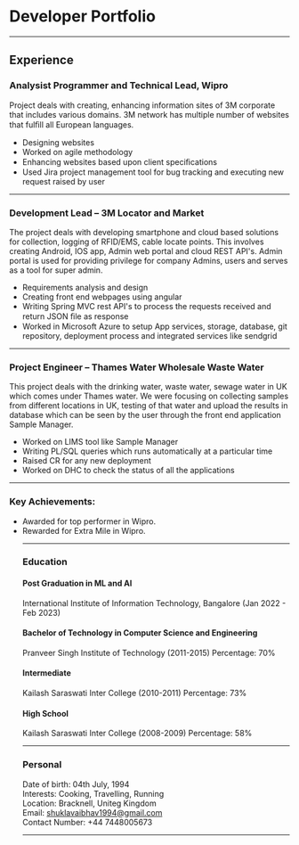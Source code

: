 # Developer Portfolio
---
## Experience

### Analysist Programmer and Technical Lead, Wipro 

Project deals with creating, enhancing information sites of 3M corporate that includes various domains. 3M network has multiple number of websites that fulﬁll all European languages.

<ul>
  <li>Designing websites</li>
  <li>Worked on agile methodology</li>
  <li>Enhancing websites based upon client speciﬁcations</li>
  <li>Used Jira project management tool for bug tracking and executing new request raised by user</li>
</ul>

---
### Development Lead – 3M Locator and Market

The project deals with developing smartphone and cloud based solutions for collection, logging of RFID/EMS, cable locate points. This involves creating Android, IOS app, Admin web portal and cloud REST API's. Admin portal is used for providing privilege for company Admins, users and serves as a tool for super admin.

<ul>
  <li>Requirements analysis and design</li>
  <li>Creating front end webpages using angular</li>
  <li>Writing Spring MVC rest API's to process the requests received and return JSON ﬁle as response</li>
  <li>Worked in Microsoft Azure to setup App services, storage, database, git repository, deployment process and integrated services like sendgrid</li>
</ul>

---
### Project Engineer – Thames Water Wholesale Waste Water

This project deals with the drinking water, waste water, sewage water in UK which comes under Thames water. We were focusing on collecting samples from different locations in UK, testing of that water and upload the results in database which can be seen by the user through the front end application Sample Manager.

<ul>
  <li>Worked on LIMS tool like Sample Manager</li>
  <li>Writing PL/SQL queries which runs automatically at a particular time</li>
  <li>Raised CR for any new deployment</li>
  <li>Worked on DHC to check the status of all the applications</li>
</ul>

---
### Key Achievements:

<ul>
  <li>Awarded for top performer in Wipro.</li>
  <li>Rewarded for Extra Mile in Wipro.</li>

---
### Education

#### Post Graduation in ML and AI
  
  International Institute of Information Technology, Bangalore (Jan 2022 - Feb 2023)
  
#### Bachelor of Technology in Computer Science and Engineering
  
  Pranveer Singh Institute of Technology (2011-2015)
  Percentage: 70%
  
#### Intermediate
  
  Kailash Saraswati Inter College (2010-2011)
  Percentage: 73%

#### High School
  
  Kailash Saraswati Inter College (2008-2009)
  Percentage: 58%

---
### Personal

Date of birth: 04th July, 1994</br>
Interests: Cooking, Travelling, Running</br>
Location: Bracknell, Uniteg Kingdom</br>
Email: shuklavaibhav1994@gmail.com</br>
Contact Number: +44 7448005673
  
---



